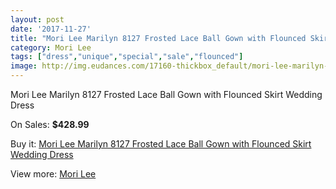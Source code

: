 ```yaml
---
layout: post
date: '2017-11-27'
title: "Mori Lee Marilyn 8127 Frosted Lace Ball Gown with Flounced Skirt Wedding Dress"
category: Mori Lee
tags: ["dress","unique","special","sale","flounced"]
image: http://img.eudances.com/17160-thickbox_default/mori-lee-marilyn-8127-frosted-lace-ball-gown-with-flounced-skirt-wedding-dress.jpg
---
```

Mori Lee Marilyn 8127 Frosted Lace Ball Gown with Flounced Skirt Wedding Dress

On Sales: **$428.99**
<a href="https://www.eudances.com/en/mori-lee/5014-mori-lee-marilyn-8127-frosted-lace-ball-gown-with-flounced-skirt-wedding-dress.html"><amp-img layout="responsive" width="600" height="600" src="//img.eudances.com/17160-thickbox_default/mori-lee-marilyn-8127-frosted-lace-ball-gown-with-flounced-skirt-wedding-dress.jpg" alt="Mori Lee Marilyn 8127 Frosted Lace Ball Gown with Flounced Skirt Wedding Dress 0" /></a>
<a href="https://www.eudances.com/en/mori-lee/5014-mori-lee-marilyn-8127-frosted-lace-ball-gown-with-flounced-skirt-wedding-dress.html"><amp-img layout="responsive" width="600" height="600" src="//img.eudances.com/17163-thickbox_default/mori-lee-marilyn-8127-frosted-lace-ball-gown-with-flounced-skirt-wedding-dress.jpg" alt="Mori Lee Marilyn 8127 Frosted Lace Ball Gown with Flounced Skirt Wedding Dress 1" /></a>
<a href="https://www.eudances.com/en/mori-lee/5014-mori-lee-marilyn-8127-frosted-lace-ball-gown-with-flounced-skirt-wedding-dress.html"><amp-img layout="responsive" width="600" height="600" src="//img.eudances.com/17162-thickbox_default/mori-lee-marilyn-8127-frosted-lace-ball-gown-with-flounced-skirt-wedding-dress.jpg" alt="Mori Lee Marilyn 8127 Frosted Lace Ball Gown with Flounced Skirt Wedding Dress 2" /></a>
<a href="https://www.eudances.com/en/mori-lee/5014-mori-lee-marilyn-8127-frosted-lace-ball-gown-with-flounced-skirt-wedding-dress.html"><amp-img layout="responsive" width="600" height="600" src="//img.eudances.com/17161-thickbox_default/mori-lee-marilyn-8127-frosted-lace-ball-gown-with-flounced-skirt-wedding-dress.jpg" alt="Mori Lee Marilyn 8127 Frosted Lace Ball Gown with Flounced Skirt Wedding Dress 3" /></a>

Buy it: [Mori Lee Marilyn 8127 Frosted Lace Ball Gown with Flounced Skirt Wedding Dress](https://www.eudances.com/en/mori-lee/5014-mori-lee-marilyn-8127-frosted-lace-ball-gown-with-flounced-skirt-wedding-dress.html "Mori Lee Marilyn 8127 Frosted Lace Ball Gown with Flounced Skirt Wedding Dress")

View more: [Mori Lee](https://www.eudances.com/en/9-mori-lee "Mori Lee")